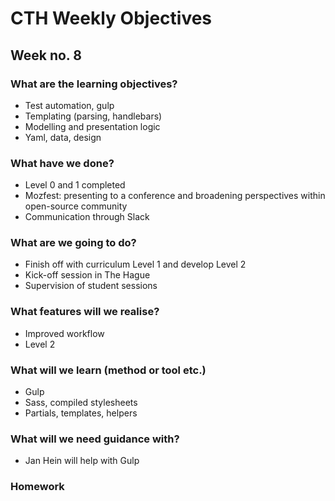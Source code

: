 # CTH Weekly Objectives
## Week no. 8

### What are the learning objectives?
- Test automation, gulp
- Templating (parsing, handlebars)
- Modelling and presentation logic
- Yaml, data, design

### What have we done?
- Level 0 and 1 completed
- Mozfest: presenting to a conference and broadening perspectives within open-source community
- Communication through Slack

### What are we going to do?
- Finish off with curriculum Level 1 and develop Level 2
- Kick-off session in The Hague
- Supervision of student sessions

### What features will we realise?
- Improved workflow
- Level 2

### What will we learn (method or tool etc.)
- Gulp
- Sass, compiled stylesheets
- Partials, templates, helpers

### What will we need guidance with?
- Jan Hein will help with Gulp

### Homework
